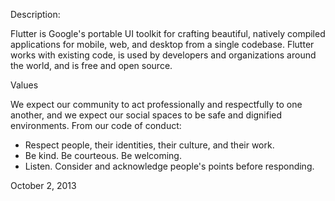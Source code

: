 Description:

Flutter is Google's portable UI toolkit for crafting beautiful, natively compiled applications for mobile, web, and desktop from a single codebase. Flutter works with existing code, is used by developers and organizations around the world, and is free and open source.

Values

We expect our community to act professionally and respectfully to one another, and we expect our social spaces to be safe and dignified environments. From our code of conduct:

- Respect people, their identities, their culture, and their work.
- Be kind. Be courteous. Be welcoming.
- Listen. Consider and acknowledge people's points before responding.

October 2, 2013